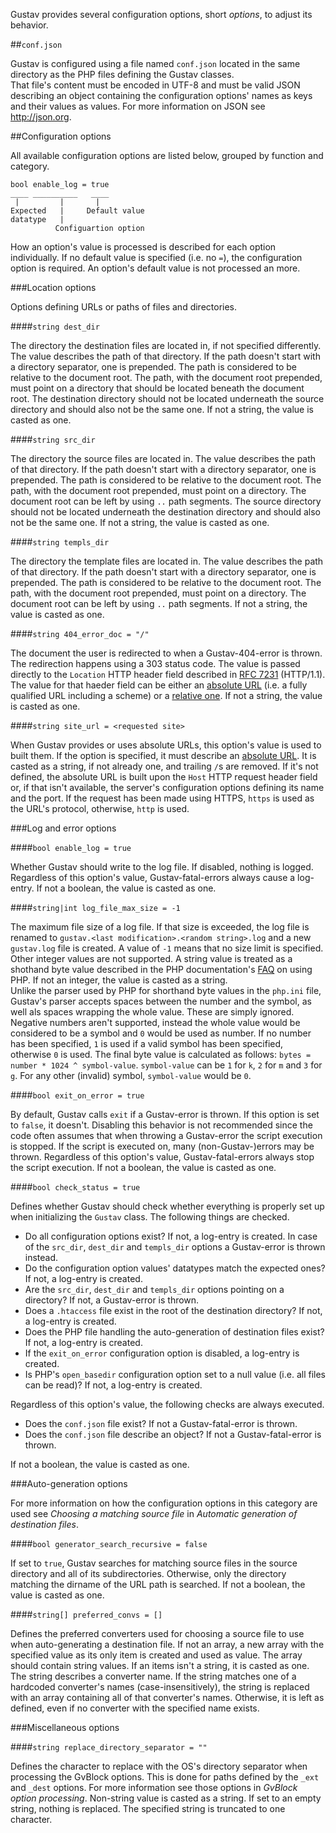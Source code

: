 Gustav provides several configuration options, short *options*, to adjust its behavior.



##`conf.json`

Gustav is configured using a file named `conf.json` located in the same directory as the PHP files defining the Gustav classes.  
That file's content must be encoded in UTF-8 and must be valid JSON describing an object containing the configuration options' names as keys and their values as values. For more information on JSON see <http://json.org>.



##Configuration options

All available configuration options are listed below, grouped by function and category.

    bool enable_log = true
    ____ __________   ____
     |         |       |
    Expected   |     Default value
    datatype   |
              Configuartion option

How an option's value is processed is described for each option individually. If no default value is specified (i.e. no `=`), the configuration option is required. An option's default value is not processed an more.

###Location options

Options defining URLs or paths of files and directories.

####`string dest_dir`

The directory the destination files are located in, if not specified differently. The value describes the path of that directory. If the path doesn't start with a directory separator, one is prepended. The path is considered to be relative to the document root. The path, with the document root prepended, must point on a directory that should be located beneath the document root. The destination directory should not be located underneath the source directory and should also not be the same one. If not a string, the value is casted as one.

####`string src_dir`

The directory the source files are located in. The value describes the path of that directory. If the path doesn't start with a directory separator, one is prepended. The path is considered to be relative to the document root. The path, with the document root prepended, must point on a directory. The document root can be left by using `..` path segments. The source directory should not be located underneath the destination directory and should also not be the same one. If not a string, the value is casted as one.

####`string templs_dir`

The directory the template files are located in. The value describes the path of that directory. If the path doesn't start with a directory separator, one is prepended. The path is considered to be relative to the document root. The path, with the document root prepended, must point on a directory. The document root can be left by using `..` path segments. If not a string, the value is casted as one.

####`string 404_error_doc = "/"`

The document the user is redirected to when a Gustav-404-error is thrown. The redirection happens using a 303 status code. The value is passed directly to the `Location` HTTP header field described in [RFC 7231](https://tools.ietf.org/html/rfc7231#section-7.1.2) (HTTP/1.1). The value for that haeder field can be either an [absolute URL](https://tools.ietf.org/html/rfc3986#section-4.3) (i.e. a fully qualified URL including a scheme) or a [relative one](https://tools.ietf.org/html/rfc3986#section-4.2). If not a string, the value is casted as one.

####`string site_url = <requested site>`

When Gustav provides or uses absolute URLs, this option's value is used to built them. If the option is specified, it must describe an [absolute URL](https://tools.ietf.org/html/rfc3986#section-4.3). It is casted as a string, if not already one, and trailing `/`s are removed. If it's not defined, the absolute URL is built upon the `Host` HTTP request header field or, if that isn't available, the server's configuration options defining its name and the port. If the request has been made using HTTPS, `https` is used as the URL's protocol, otherwise, `http` is used.

###Log and error options

####`bool enable_log = true`

Whether Gustav should write to the log file. If disabled, nothing is logged. Regardless of this option's value, Gustav-fatal-errors always cause a log-entry. If not a boolean, the value is casted as one.

####`string|int log_file_max_size = -1`

The maximum file size of a log file. If that size is exceeded, the log file is renamed to `gustav.<last modification>.<random string>.log` and a new `gustav.log` file is created. A value of `-1` means that no size limit is specified. Other integer values are not supported. A string value is treated as a shothand byte value described in the PHP documentation's [FAQ](http://php.net/manual/en/faq.using.php#faq.using.shorthandbytes) on using PHP. If not an integer, the value is casted as a string.  
Unlike the parser used by PHP for shorthand byte values in the `php.ini` file, Gustav's parser accepts spaces between the number and the symbol, as well als spaces wrapping the whole value. These are simply ignored. Negative numbers aren't supported, instead the whole value would be considered to be a symbol and `0` would be used as number. If no number has been specified, `1` is used if a valid symbol has been specified, otherwise `0` is used. The final byte value is calculated as follows: `bytes = number * 1024 ^ symbol-value`. `symbol-value` can be `1` for `k`, `2` for `m` and `3` for `g`. For any other (invalid) symbol, `symbol-value` would be `0`.

####`bool exit_on_error = true`

By default, Gustav calls `exit` if a Gustav-error is thrown. If this option is set to `false`, it doesn't. Disabling this behavior is not recommended since the code often assumes that when throwing a Gustav-error the script execution is stopped. If the script is executed on, many (non-Gustav-)errors may be thrown. Regardless of this option's value, Gustav-fatal-errors always stop the script execution. If not a boolean, the value is casted as one.

####`bool check_status = true`

Defines whether Gustav should check whether everything is properly set up when initializing the `Gustav` class. The following things are checked.

+   Do all configuration options exist? If not, a log-entry is created. In case of the `src_dir`, `dest_dir` and `templs_dir` options a Gustav-error is thrown instead.
+   Do the configuration option values' datatypes match the expected ones? If not, a log-entry is created.
+   Are the `src_dir`, `dest_dir` and `templs_dir` options pointing on a directory? If not, a Gustav-error is thrown.
+   Does a `.htaccess` file exist in the root of the destination directory? If not, a log-entry is created.
+   Does the PHP file handling the auto-generation of destination files exist? If not, a log-entry is created.
+   If the `exit_on_error` configuration option is disabled, a log-entry is created.
+   Is PHP's `open_basedir` configuration option set to a null value (i.e. all files can be read)? If not, a log-entry is created.

Regardless of this option's value, the following checks are always executed.

+   Does the `conf.json` file exist? If not a Gustav-fatal-error is thrown.
+   Does the `conf.json` file describe an object? If not a Gustav-fatal-error is thrown.

If not a boolean, the value is casted as one.

###Auto-generation options

For more information on how the configuration options in this category are used see *Choosing a matching source file* in *Automatic generation of destination files*.

####`bool generator_search_recursive = false`

If set to `true`, Gustav searches for matching source files in the source directory and all of its subdirectories. Otherwise, only the directory matching the dirname of the URL path is searched. If not a boolean, the value is casted as one.

####`string[] preferred_convs = []`

Defines the preferred converters used for choosing a source file to use when auto-generating a destination file. If not an array, a new array with the specified value as its only item is created and used as value. The array should contain string values. If an items isn't a string, it is casted as one. The string describes a converter name. If the string matches one of a hardcoded converter's names (case-insensitively), the string is replaced with an array containing all of that converter's names. Otherwise, it is left as defined, even if no converter with the specified name exists.

###Miscellaneous options

####`string replace_directory_separator = ""`

Defines the character to replace with the OS's directory separator when processing the GvBlock options. This is done for paths defined by the `_ext` and `_dest` options. For more information see those options in *GvBlock option processing*. Non-string value is casted as a string. If set to an empty string, nothing is replaced. The specified string is truncated to one character.
